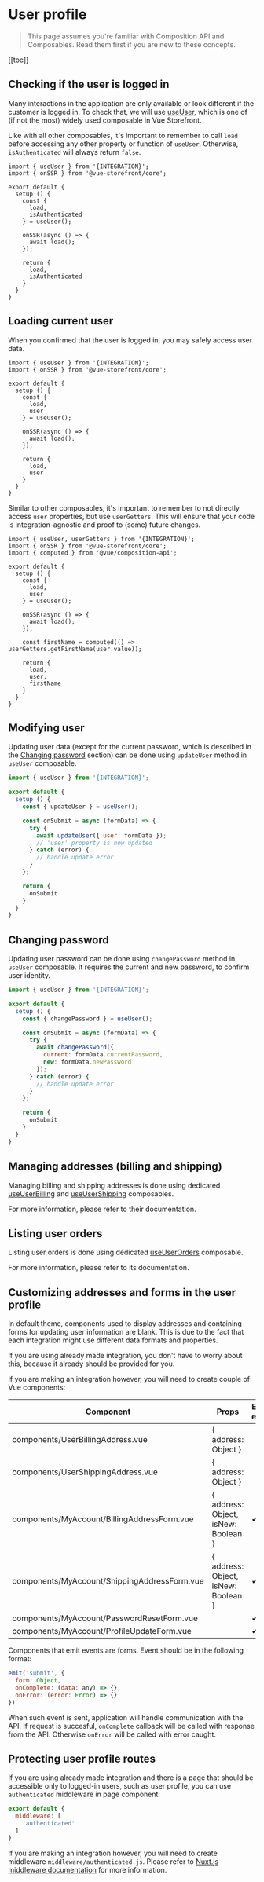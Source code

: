 # User profile

<!-- TODO: Add links to 'Composition API' and 'Composables' pages when they are ready -->

> This page assumes you're familiar with Composition API and Composables. Read them first if you are new to these concepts.

[[toc]]

## Checking if the user is logged in

Many interactions in the application are only available or look different if the customer is logged in. To check that, we will use [useUser](../composables/use-user.md), which is one of (if not the most) widely used composable in Vue Storefront.

Like with all other composables, it's important to remember to call `load` before accessing any other property or function of `useUser`. Otherwise, `isAuthenticated` will always return `false`.

```js{8,18}
import { useUser } from '{INTEGRATION}';
import { onSSR } from '@vue-storefront/core';

export default {
  setup () {
    const {
      load,
      isAuthenticated
    } = useUser();

    onSSR(async () => {
      await load();
    });

    return {
      load,
      isAuthenticated
    }
  }
}
```

## Loading current user

When you confirmed that the user is logged in, you may safely access user data.

```js{8,18}
import { useUser } from '{INTEGRATION}';
import { onSSR } from '@vue-storefront/core';

export default {
  setup () {
    const {
      load,
      user
    } = useUser();

    onSSR(async () => {
      await load();
    });

    return {
      load,
      user
    }
  }
}
```

Similar to other composables, it's important to remember to not directly access `user` properties, but use `userGetters`. This will ensure that your code is integration-agnostic and proof to (some) future changes.

```js{1,3,17,22}
import { useUser, userGetters } from '{INTEGRATION}';
import { onSSR } from '@vue-storefront/core';
import { computed } from '@vue/composition-api';

export default {
  setup () {
    const {
      load,
      user
    } = useUser();

    onSSR(async () => {
      await load();
    });

    const firstName = computed(() => userGetters.getFirstName(user.value));

    return {
      load,
      user,
      firstName
    }
  }
}
```

## Modifying user

Updating user data (except for the current password, which is described in the [Changing password](#changing-password) section) can be done using `updateUser` method in `useUser` composable.

```js
import { useUser } from '{INTEGRATION}';

export default {
  setup () {
    const { updateUser } = useUser();

    const onSubmit = async (formData) => {
      try {
        await updateUser({ user: formData });
        // 'user' property is now updated
      } catch (error) {
        // handle update error
      }
    };

    return {
      onSubmit
    }
  }
}
```

## Changing password

Updating user password can be done using `changePassword` method in `useUser` composable. It requires the current and new password, to confirm user identity.

```js
import { useUser } from '{INTEGRATION}';

export default {
  setup () {
    const { changePassword } = useUser();

    const onSubmit = async (formData) => {
      try {
        await changePassword({
          current: formData.currentPassword,
          new: formData.newPassword
        });
      } catch (error) {
        // handle update error
      }
    };

    return {
      onSubmit
    }
  }
}
```

## Managing addresses (billing and shipping)

Managing billing and shipping addresses is done using dedicated [useUserBilling](../composables/use-user-billing.md) and [useUserShipping](../composables/use-user-shipping.md) composables.

For more information, please refer to their documentation.

## Listing user orders

Listing user orders is done using dedicated [useUserOrders](../composables/use-user-orders.md) composable.

For more information, please refer to its documentation.

## Customizing addresses and forms in the user profile

In default theme, components used to display addresses and containing forms for updating user information are blank. This is due to the fact that each integration might use different data formats and properties.

If you are using already made integration, you don't have to worry about this, because it already should be provided for you.

If you are making an integration however, you will need to create couple of Vue components:

| Component                                    | Props                               | Emits event |
|----------------------------------------------|-------------------------------------|-------------|
| components/UserBillingAddress.vue            | { address: Object }                 |             |
| components/UserShippingAddress.vue           | { address: Object }                 |             |
| components/MyAccount/BillingAddressForm.vue  | { address: Object, isNew: Boolean } | ✔           |
| components/MyAccount/ShippingAddressForm.vue | { address: Object, isNew: Boolean } | ✔           |
| components/MyAccount/PasswordResetForm.vue   |                                     | ✔           |
| components/MyAccount/ProfileUpdateForm.vue   |                                     | ✔           |

Components that emit events are forms. Event should be in the following format:

```js
emit('submit', {
  form: Object,
  onComplete: (data: any) => {},
  onError: (error: Error) => {}
})
```

When such event is sent, application will handle communication with the API. If request is succesful, `onComplete` callback will be called with response from the API. Otherwise `onError` will be called with error caught.

## Protecting user profile routes

If you are using already made integration and there is a page that should be accessible only to logged-in users, such as user profile, you can use `authenticated` middleware in page component:

```js
export default {
  middleware: [
    'authenticated'
  ]
}
```

If you are making an integration however, you will need to create middleware `middleware/authenticated.js`. Please refer to [Nuxt.js middleware documentation](https://nuxtjs.org/docs/2.x/directory-structure/middleware/) for more information.
